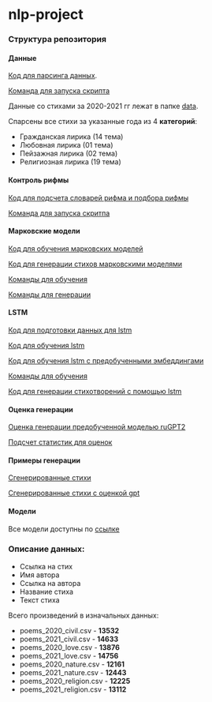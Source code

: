 # nlp-project

### Структура репозитория

#### Данные
[Код для парсинга данных](src/parser_links_stihi.py).

[Команда для запуска скрипта](parse_2000_2022.sh)

Данные со стихами за 2020-2021 гг лежат в папке [data](data/).

Спарсены все стихи за указанные года из 4 **категорий**:

+ Гражданская лирика (14 тема)
+ Любовная лирика (01 тема)
+ Пейзажная лирика (02 тема)
+ Религиозная лирика (19 тема)

#### Контроль рифмы
[Код для подсчета словарей рифма и подбора рифмы](src/search_rhyme.py)

[Команда для запуска скритпа](make_rhyme_jsons.sh)

#### Марковские модели
[Код для обучения марковских моделей](src/train_markov.py)

[Код для генерации стихов марковскими моделями](src/generate_markov.py)

[Команды для обучения](train_markov.sh)

[Команды для генерации](make_markov_examples.sh)

#### LSTM
[Код для подготовки данных для lstm](src/prepare_data_lstm2.py)

[Код для обучения lstm](src/train_lstm.py)

[Код для обучения lstm с предобученными эмбеддингами](src/train_lstm_with_pretrained_emb.py)

[Команды для обучения](train_lstm_full.sh)

[Код для генерации стихотворений с помощью lstm](generate_lstm_poems.ipynb)

#### Оценка генерации
[Оценка генерации предобученной моделью ruGPT2](LM_evaluation.ipynb)

[Подсчет статистик для оценок](LM_evaluation_stats.ipynb)

#### Примеры генерации
[Сгенерированные стихи](generated_poems/)

[Сгенерированные стихи с оценкой gpt](generated_poems/with_lp/)

#### Модели
Все модели доступны по [ссылке](https://drive.google.com/drive/folders/1bX_k1bVUJYpp_0_jouH5CoSNSMgPLxc9?usp=sharing)



### Описание данных:
+ Ссылка на стих
+ Имя автора
+ Ссылка на автора
+ Название стиха
+ Текст стиха

Всего произведений в изначальных данных:

+ poems_2020_civil.csv - **13532**
+ poems_2021_civil.csv - **14633**
+ poems_2020_love.csv - **13876**
+ poems_2021_love.csv - **14756**
+ poems_2020_nature.csv - **12161**
+ poems_2021_nature.csv - **12443**
+ poems_2020_religion.csv - **12225**
+ poems_2021_religion.csv - **13112**


